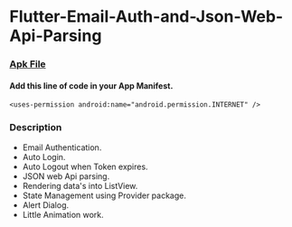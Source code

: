 # Flutter-Email-Auth-and-Json-Web-Api-Parsing

### [Apk File](https://drive.google.com/file/d/1mZtSAvNN6yGOFVrfAghvsUH4CsvDW6Pg/view?usp=sharing)


#### Add this line of code in your App Manifest.

```
<uses-permission android:name="android.permission.INTERNET" />
```


### Description
 * Email Authentication.
 * Auto Login.
 * Auto Logout when Token expires.
 * JSON web Api parsing.
 * Rendering data's into ListView.
 * State Management using Provider package.
 * Alert Dialog.
 * Little Animation work.
